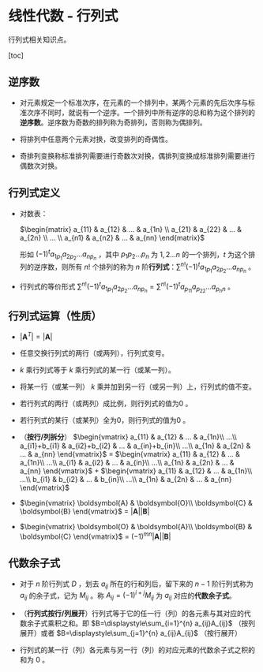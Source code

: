 # 线性代数 - 行列式

行列式相关知识点。

[toc]

## 逆序数

- 对元素规定一个标准次序，在元素的一个排列中，某两个元素的先后次序与标准次序不同时，就说有一个逆序。一个排列中所有逆序的总和称为这个排列的**逆序数**。逆序数为奇数的排列称为奇排列，否则称为偶排列。

- 将排列中任意两个元素对换，改变排列的奇偶性。
- 奇排列变换称标准排列需要进行奇数次对换，偶排列变换成标准排列需要进行偶数次对换。

## 行列式定义

- 对数表：

  $\begin{matrix}
  a_{11} & a_{12} & ... & a_{1n} \\
  a_{21} & a_{22} & ... & a_{2n} \\
  ... \\ 
  a_{n1} & a_{n2} & ... & a_{nn}
  \end{matrix}$

  形如 $(-1)^ta_{1p_1}a_{2p_2}...a_{np_n}$ ，其中 $p_1p_2...p_n$ 为 $1,2...n$ 的一个排列，$t$ 为这个排列的逆序数，则所有 $n!$ 个排列的称为 $n$ 阶**行列式**：$\displaystyle\sum^{n!}(-1)^ta_{1p_1}a_{2p_2}...a_{np_n}$ 。

- 行列式的等价形式 $\displaystyle\sum^{n!}(-1)^ta_{1p_1}a_{2p_2}...a_{np_n}=\displaystyle\sum^{n!}(-1)^ta_{p_11}a_{p_22}...a_{p_nn}$ 。

## 行列式运算（性质）

- $|\boldsymbol{A}^T|=|\boldsymbol{A}|$
- 任意交换行列式的两行（或两列），行列式变号。
- $k$ 乘行列式等于 $k$ 乘行列式的某一行（或某一列）。
- 将某一行（或某一列） $k$ 乘并加到另一行（或另一列）上，行列式的值不变。
- 若行列式的两行（或两列）成比例，则行列式的值为0 。
- 若行列式的某行（或某列）全为0，则行列式的值为0 。

- （**按行/列拆分**）
  $\begin{vmatrix}
a_{11} & a_{12} & ... & a_{1n}\\
...\\
a_{i1}+b_{i1} & a_{i2}+b_{i2} & ... & a_{in}+b_{in}\\
...\\
a_{1n} & a_{2n} & ... & a_{nn}
\end{vmatrix}$ $=$ $\begin{vmatrix}
a_{11} & a_{12} & ... & a_{1n}\\
...\\
a_{i1} & a_{i2} & ... & a_{in}\\
...\\
a_{1n} & a_{2n} & ... & a_{nn}
\end{vmatrix}$ $+$ $\begin{vmatrix}
a_{11} & a_{12} & ... & a_{1n}\\
...\\
b_{i1} & b_{i2} & ... & b_{in}\\
...\\
a_{1n} & a_{2n} & ... & a_{nn}
\end{vmatrix}$

- $\begin{vmatrix}
\boldsymbol{A} & \boldsymbol{O}\\
\boldsymbol{C} & \boldsymbol{B}
\end{vmatrix}$ $=$ $|\boldsymbol{A}||\boldsymbol{B}|$

- $\begin{vmatrix}
\boldsymbol{O} & \boldsymbol{A}\\
\boldsymbol{B} & \boldsymbol{C}
\end{vmatrix}$ $=$ $(-1)^{mn}|\boldsymbol{A}||\boldsymbol{B}|$

## 代数余子式

- 对于 $n$ 阶行列式 $D$ ，划去 $a_{ij}$ 所在的行和列后，留下来的 $n-1$ 阶行列式称为 $a_{ij}$ 的余子式，记为 $M_{ij}$ 。称 $A_{ij}=(-1)^{i+j}M_{ij}$ 为 $a_{ij}$ 对应的**代数余子式**。

- （**行列式按行/列展开**）行列式等于它的任一行（列）的各元素与其对应的代数余子式乘积之和。即 $B=\displaystyle\sum_{i=1}^{n} a_{ij}A_{ij}$ （按列展开）或者 $B=\displaystyle\sum_{j=1}^{n} a_{ij}A_{ij}$ （按行展开）
- 行列式的某一行（列）各元素与另一行（列）的对应元素的代数余子式之积的和为 $0$ 。
